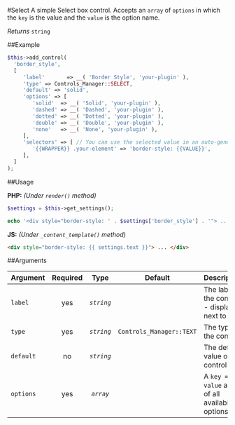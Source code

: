 #Select
A simple Select box control. Accepts an `array` of `options` in which the `key` is the value and the `value` is the option name. 

*Returns* `string`

##Example

```php
$this->add_control(
  'border_style',
  [
     'label'       => __( 'Border Style', 'your-plugin' ),
     'type' => Controls_Manager::SELECT,
     'default' => 'solid',
     'options' => [
     	'solid'  => __( 'Solid', 'your-plugin' ),
     	'dashed' => __( 'Dashed', 'your-plugin' ),
     	'dotted' => __( 'Dotted', 'your-plugin' ),
     	'double' => __( 'Double', 'your-plugin' ),
     	'none'   => __( 'None', 'your-plugin' ),
     ],
	 'selectors' => [ // You can use the selected value in an auto-generated css rule.
	    '{{WRAPPER}} .your-element' => 'border-style: {{VALUE}}',
	 ],
  ]
);
```

##Usage

**PHP:** *(Under `render()` method)*
```php
$settings = $this->get_settings();

echo '<div style="border-style: ' . $settings['border_style'] . '"> ... </div>';
```

**JS:** *(Under `_content_template()` method)*
```html
<div style="border-style: {{ settings.text }}"> ... </div>
```

##Arguments

Argument       | Required   | Type         | Default                      | Description
------------   | :--------: | :------:     | :--------------------------: | ---------------------------------------------
`label`        | yes        | *`string`*   |                              | The label of the control - displayed next to it
`type`         | yes        | *`string`*   | `Controls_Manager::TEXT`     | The type of the control
`default`      | no         | *`string`*   |                              | The default value of the control
`options`      | yes        | *`array`*    |                              | A `key => value` array of all available options 
